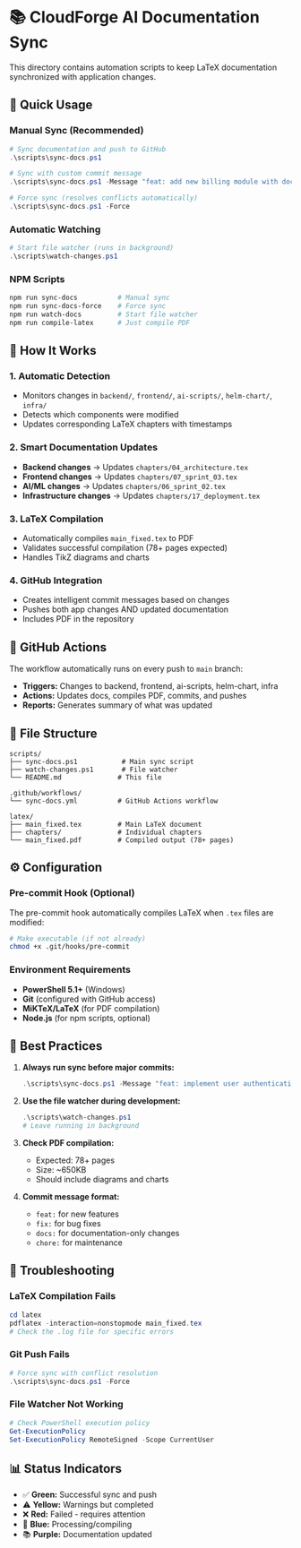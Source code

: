 # 📚 CloudForge AI Documentation Sync

This directory contains automation scripts to keep LaTeX documentation synchronized with application changes.

## 🚀 Quick Usage

### Manual Sync (Recommended)
```powershell
# Sync documentation and push to GitHub
.\scripts\sync-docs.ps1

# Sync with custom commit message
.\scripts\sync-docs.ps1 -Message "feat: add new billing module with documentation"

# Force sync (resolves conflicts automatically)
.\scripts\sync-docs.ps1 -Force
```

### Automatic Watching
```powershell
# Start file watcher (runs in background)
.\scripts\watch-changes.ps1
```

### NPM Scripts
```bash
npm run sync-docs          # Manual sync
npm run sync-docs-force    # Force sync
npm run watch-docs         # Start file watcher
npm run compile-latex      # Just compile PDF
```

## 🔄 How It Works

### 1. **Automatic Detection**
- Monitors changes in `backend/`, `frontend/`, `ai-scripts/`, `helm-chart/`, `infra/`
- Detects which components were modified
- Updates corresponding LaTeX chapters with timestamps

### 2. **Smart Documentation Updates**
- **Backend changes** → Updates `chapters/04_architecture.tex`
- **Frontend changes** → Updates `chapters/07_sprint_03.tex`  
- **AI/ML changes** → Updates `chapters/06_sprint_02.tex`
- **Infrastructure changes** → Updates `chapters/17_deployment.tex`

### 3. **LaTeX Compilation**
- Automatically compiles `main_fixed.tex` to PDF
- Validates successful compilation (78+ pages expected)
- Handles TikZ diagrams and charts

### 4. **GitHub Integration**
- Creates intelligent commit messages based on changes
- Pushes both app changes AND updated documentation
- Includes PDF in the repository

## 🤖 GitHub Actions

The workflow automatically runs on every push to `main` branch:

- **Triggers:** Changes to backend, frontend, ai-scripts, helm-chart, infra
- **Actions:** Updates docs, compiles PDF, commits, and pushes
- **Reports:** Generates summary of what was updated

## 📁 File Structure

```
scripts/
├── sync-docs.ps1           # Main sync script
├── watch-changes.ps1       # File watcher
└── README.md              # This file

.github/workflows/
└── sync-docs.yml          # GitHub Actions workflow

latex/
├── main_fixed.tex         # Main LaTeX document
├── chapters/              # Individual chapters
└── main_fixed.pdf         # Compiled output (78+ pages)
```

## ⚙️ Configuration

### Pre-commit Hook (Optional)
The pre-commit hook automatically compiles LaTeX when `.tex` files are modified:

```bash
# Make executable (if not already)
chmod +x .git/hooks/pre-commit
```

### Environment Requirements
- **PowerShell 5.1+** (Windows)
- **Git** (configured with GitHub access)
- **MiKTeX/LaTeX** (for PDF compilation)
- **Node.js** (for npm scripts, optional)

## 🎯 Best Practices

1. **Always run sync before major commits:**
   ```powershell
   .\scripts\sync-docs.ps1 -Message "feat: implement user authentication system"
   ```

2. **Use the file watcher during development:**
   ```powershell
   .\scripts\watch-changes.ps1
   # Leave running in background
   ```

3. **Check PDF compilation:**
   - Expected: 78+ pages
   - Size: ~650KB
   - Should include diagrams and charts

4. **Commit message format:**
   - `feat:` for new features
   - `fix:` for bug fixes  
   - `docs:` for documentation-only changes
   - `chore:` for maintenance

## 🔧 Troubleshooting

### LaTeX Compilation Fails
```powershell
cd latex
pdflatex -interaction=nonstopmode main_fixed.tex
# Check the .log file for specific errors
```

### Git Push Fails
```powershell
# Force sync with conflict resolution
.\scripts\sync-docs.ps1 -Force
```

### File Watcher Not Working
```powershell
# Check PowerShell execution policy
Get-ExecutionPolicy
Set-ExecutionPolicy RemoteSigned -Scope CurrentUser
```

## 📊 Status Indicators

- ✅ **Green:** Successful sync and push
- ⚠️ **Yellow:** Warnings but completed
- ❌ **Red:** Failed - requires attention
- 🔄 **Blue:** Processing/compiling
- 📚 **Purple:** Documentation updated